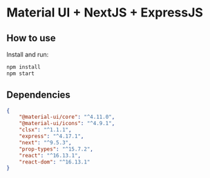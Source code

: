 # Material UI + NextJS + ExpressJS

## How to use

Install and run:

```sh
npm install
npm start
```

## Dependencies

```json
{
    "@material-ui/core": "^4.11.0",
    "@material-ui/icons": "^4.9.1",
    "clsx": "^1.1.1",
    "express": "^4.17.1",
    "next": "^9.5.3",
    "prop-types": "^15.7.2",
    "react": "^16.13.1",
    "react-dom": "^16.13.1"
}
```